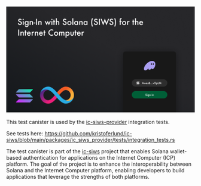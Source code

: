 ![Sign in with Solana for the Internet Computer](/media/header.png)

This test canister is used by the [ic-siws-provider](https://github.com/kristoferlund/ic-siws/tree/main/packages/ic_siws_provider) integration tests.

See tests here: https://github.com/kristoferlund/ic-siws/blob/main/packages/ic_siws_provider/tests/integration_tests.rs

The test canister is part of the [ic-siws](https://github.com/kristoferlund/ic-siws) project that enables Solana wallet-based authentication for applications on the Internet Computer (ICP) platform. The goal of the project is to enhance the interoperability between Solana and the Internet Computer platform, enabling developers to build applications that leverage the strengths of both platforms.
